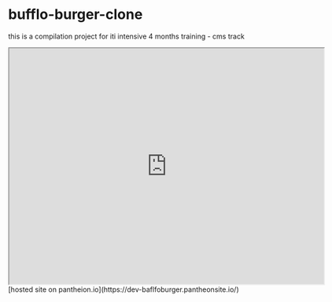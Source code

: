 # bufflo-burger-clone
this is a compilation project for iti intensive 4 months training  - cms track
<iframe src="https://drive.google.com/file/d/1lo9J3coLX5FfLzSc5FZl_rCYtjibcN7r/preview" width="640" height="480" allow="autoplay"></iframe>
[hosted site on pantheion.io](https://dev-baflfoburger.pantheonsite.io/)

